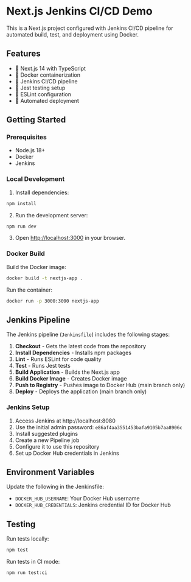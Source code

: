 # Next.js Jenkins CI/CD Demo

This is a Next.js project configured with Jenkins CI/CD pipeline for automated build, test, and deployment using Docker.

## Features

- 🚀 Next.js 14 with TypeScript
- 🐳 Docker containerization
- 🔄 Jenkins CI/CD pipeline
- 🧪 Jest testing setup
- 📝 ESLint configuration
- 🔧 Automated deployment

## Getting Started

### Prerequisites

- Node.js 18+
- Docker
- Jenkins

### Local Development

1. Install dependencies:
```bash
npm install
```

2. Run the development server:
```bash
npm run dev
```

3. Open [http://localhost:3000](http://localhost:3000) in your browser.

### Docker Build

Build the Docker image:
```bash
docker build -t nextjs-app .
```

Run the container:
```bash
docker run -p 3000:3000 nextjs-app
```

## Jenkins Pipeline

The Jenkins pipeline (`Jenkinsfile`) includes the following stages:

1. **Checkout** - Gets the latest code from the repository
2. **Install Dependencies** - Installs npm packages
3. **Lint** - Runs ESLint for code quality
4. **Test** - Runs Jest tests
5. **Build Application** - Builds the Next.js app
6. **Build Docker Image** - Creates Docker image
7. **Push to Registry** - Pushes image to Docker Hub (main branch only)
8. **Deploy** - Deploys the application (main branch only)

### Jenkins Setup

1. Access Jenkins at http://localhost:8080
2. Use the initial admin password: `e86af4aa3551453bafa9105b7aa8906c`
3. Install suggested plugins
4. Create a new Pipeline job
5. Configure it to use this repository
6. Set up Docker Hub credentials in Jenkins

## Environment Variables

Update the following in the Jenkinsfile:
- `DOCKER_HUB_USERNAME`: Your Docker Hub username
- `DOCKER_HUB_CREDENTIALS`: Jenkins credential ID for Docker Hub

## Testing

Run tests locally:
```bash
npm test
```

Run tests in CI mode:
```bash
npm run test:ci
```
